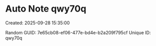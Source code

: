 ﻿# Auto Note qwy70q
Created: 2025-09-28 15:35:00

Random GUID: 7e65cb08-ef06-477e-bd4e-b2a209f795cf
Unique ID: qwy70q
